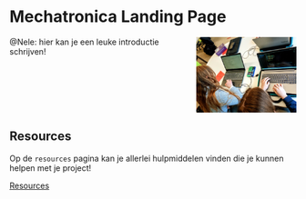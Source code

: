 # Mechatronica Landing Page


<img src="../images/hardworking-students.jpg" align="right" width="35%"/>

@Nele: hier kan je een leuke introductie schrijven!

<br clear="right"/>

## Resources
Op de `resources` pagina kan je allerlei hulpmiddelen vinden die je kunnen helpen met je project!

[Resources](../documentation/resources.md)